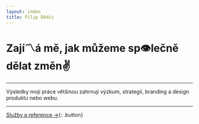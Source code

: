 ```yaml
---
layout: index
title: Filip Dědic
---
```

# Zají〽️á&nbsp;mě, jak můžeme sp👁lečně dělat změn✌️

***
Výsledky mojí práce většinou zahrnují výzkum, strategii, branding a&nbsp;design produktu nebo webu.

***

[Služby a reference →](/sluzby){: .button}
